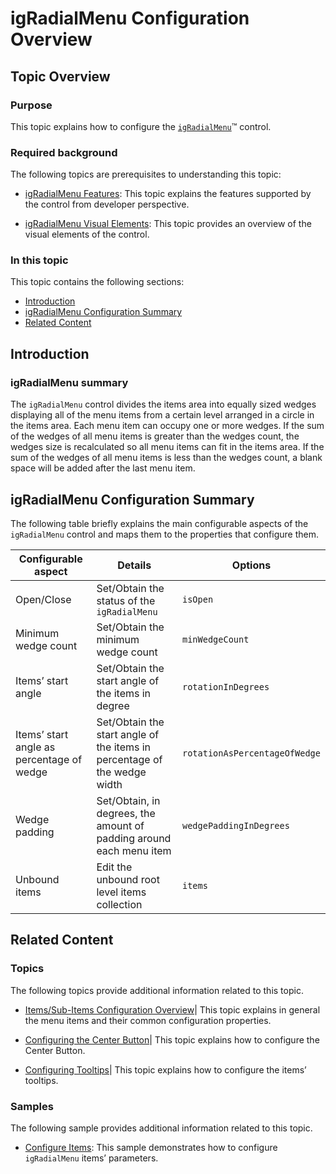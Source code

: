 ﻿<!--
|metadata|
{
    "fileName": "igradialmenu-configuration-overview",
    "controlName": "igRadialMenu",
    "tags": ["How Do I","Layouts"]
}
|metadata|
-->

# igRadialMenu Configuration Overview



## Topic Overview
### Purpose

This topic explains how to configure the [`igRadialMenu`](%%jQueryApiUrl%%/ui.igRadialMenu#options)™ control.

### Required background

The following topics are prerequisites to understanding this topic:

- [igRadialMenu Features](igRadialMenu-Features.html): This topic explains the features supported by the control from developer perspective.

- [igRadialMenu Visual Elements](igRadialMenu-Visual-Elements.html): This topic provides an overview of the visual elements of the control.



### In this topic

This topic contains the following sections:

-   [Introduction](#introduction)
-   [igRadialMenu Configuration Summary](#config-summary)
-   [Related Content](#related-content)



## <a id="introduction"></a>Introduction
### igRadialMenu summary

The `igRadialMenu` control divides the items area into equally sized wedges displaying all of the menu items from a certain level arranged in a circle in the items area. Each menu item can occupy one or more wedges. If the sum of the wedges of all menu items is greater than the wedges count, the wedges size is recalculated so all menu items can fit in the items area. If the sum of the wedges of all menu items is less than the wedges count, a blank space will be added after the last menu item.



## <a id="config-summary"></a>igRadialMenu Configuration Summary

The following table briefly explains the main configurable aspects of the `igRadialMenu` control and maps them to the properties that configure them.

Configurable aspect| Details| Options
---|---|---
Open/Close| Set/Obtain the status of the `igRadialMenu`| `isOpen`
Minimum wedge count| Set/Obtain the minimum wedge count| `minWedgeCount`
Items’ start angle| Set/Obtain the start angle of the items in degree |`rotationInDegrees`
Items’ start angle as percentage of wedge|Set/Obtain the start angle of the items in percentage of the wedge width|`rotationAsPercentageOfWedge`
Wedge padding|Set/Obtain, in degrees, the amount of padding around each menu item|`wedgePaddingInDegrees`
Unbound items| Edit the unbound root level items collection| `items`


## <a id="related-content"></a>Related Content
### Topics

The following topics provide additional information related to this topic.

- [Items/Sub-Items Configuration Overview](igRadialMenu-Items-Sub-Items-Configuration-Overview.html)| This topic explains in general the menu items and their common configuration properties.

- [Configuring the Center Button](igRadialMenu-Configuring-Center-Button.html)| This topic explains how to configure the Center Button.

- [Configuring Tooltips](igRadialMenu-Configuring-Tooltips.html)| This topic explains how to configure the items’ tooltips.

### Samples

The following sample provides additional information related to this topic.

- [Configure Items](%%SamplesUrl%%/radial-menu/configure-items): This sample demonstrates how to configure `igRadialMenu` items’ parameters.





 

 


